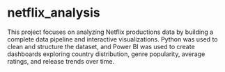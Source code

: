 # netflix_analysis
This project focuses on analyzing Netflix productions data by building a complete data pipeline and interactive visualizations. Python was used to clean and structure the dataset, and Power BI was used to create dashboards exploring country distribution, genre popularity, average ratings, and release trends over time.
